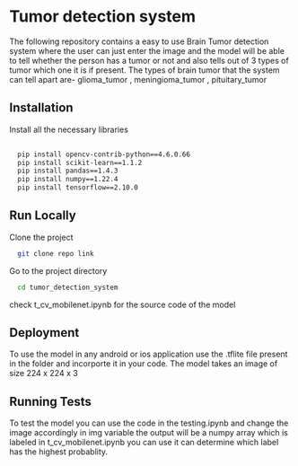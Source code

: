 # Tumor detection system

The following repository contains a easy to use Brain Tumor detection 
system where the user can just enter the image and the model will be able 
to tell whether the person has a tumor or not and also tells out of 3 types of tumor
which one it is if present. The types of brain tumor that the system can tell apart are-
glioma_tumor , meningioma_tumor , pituitary_tumor

## Installation

Install all the necessary libraries

```bash
  
  pip install opencv-contrib-python==4.6.0.66
  pip install scikit-learn==1.1.2
  pip install pandas==1.4.3
  pip install numpy==1.22.4
  pip install tensorflow==2.10.0

```

## Run Locally

Clone the project

```bash
  git clone repo link
```

Go to the project directory

```bash
  cd tumor_detection_system
```
check t_cv_mobilenet.ipynb for the source code of the model 



## Deployment

To use the model in any android or ios application use the .tflite file
present in the folder and incorporte it in your code. The model takes an image of 
size 224 x 224 x 3 
## Running Tests

To test the model you can use the code in the testing.ipynb and change the 
image accordingly in img variable the output will be a numpy array which is labeled 
in t_cv_mobilenet.ipynb you can use it can determine which label has the highest probablity.

